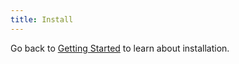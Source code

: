 ```yaml
---
title: Install
---
```


Go back to [Getting Started](/docs/getting-started) to learn about installation.
